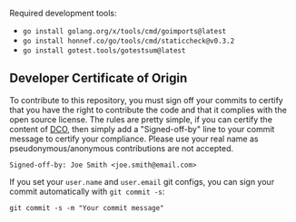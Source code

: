 Required development tools:

* `go install golang.org/x/tools/cmd/goimports@latest`
* `go install honnef.co/go/tools/cmd/staticcheck@v0.3.2`
* `go install gotest.tools/gotestsum@latest`

## Developer Certificate of Origin

To contribute to this repository, you must sign off your commits to certify 
that you have the right to contribute the code and that it complies with the 
open source license. The rules are pretty simple, if you can certify the 
content of [DCO](./DCO), then simply add a "Signed-off-by" line to your 
commit message to certify your compliance. Please use your real name as 
pseudonymous/anonymous contributions are not accepted.

```
Signed-off-by: Joe Smith <joe.smith@email.com>
```

If you set your `user.name` and `user.email` git configs, you can sign your 
commit automatically with `git commit -s`:

```
git commit -s -m "Your commit message"
```